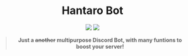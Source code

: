 <center>
    <h1>Hantaro Bot</h1>
    <img src="https://img.shields.io/github/license/Logynnn/discord-hantaro"/>   <image src="https://img.shields.io/github/stars/Logynnn/discord-hantaro"/>
    <blockquote><b>Just a <strike>another</strike> multipurpose Discord Bot, with many funtions to boost your server!</b></blockquote>
</center>